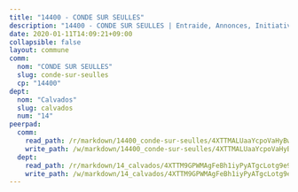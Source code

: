 ```yaml
---
title: "14400 - CONDE SUR SEULLES"
description: "14400 - CONDE SUR SEULLES | Entraide, Annonces, Initiatives"
date: 2020-01-11T14:09:21+09:00
collapsible: false
layout: commune
comm:
  nom: "CONDE SUR SEULLES"
  slug: conde-sur-seulles
  cp: "14400"
dept:
  nom: "Calvados"
  slug: calvados
  num: "14"
peerpad:
  comm:
    read_path: /r/markdown/14400_conde-sur-seulles/4XTTMALUaaYcpoVaHyBwVSFZn2kPtsb7WeFNUJmXWqd5rxdUe
    write_path: /w/markdown/14400_conde-sur-seulles/4XTTMALUaaYcpoVaHyBwVSFZn2kPtsb7WeFNUJmXWqd5rxdUe-K3TgURbLpSsPLBUcp4ucZANeFo2592cwBUHdhjmoduhAtvnWeJT9L35FGoNYVLSu5yAKhPJhCdjY6vueNETwdYvL2R9kaPcCzChgJwPXhwJfnE7Yhi8JftYjExr7hPVqGLC3yGLJ
  dept:
    read_path: /r/markdown/14_calvados/4XTTM9GPWMAgFeBh1iyPyATgcLotg9e9APJpQBEyY3RZiUwJ6
    write_path: /w/markdown/14_calvados/4XTTM9GPWMAgFeBh1iyPyATgcLotg9e9APJpQBEyY3RZiUwJ6-K3TgUXWJAT2cYJ9ZstQphkkm2za8um5GwwXsivqaDFTgbhMDcHaRXnT3h69szAqCyvWcFfDim5fkwc6CXdUtyvPpirbD1TPAb6xCxpPN6dR3zzDRe29YehQYbhZdjvZYkgztJYvi
---
```


